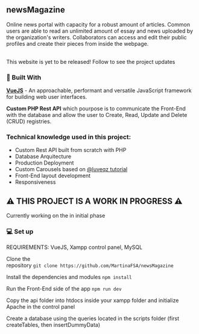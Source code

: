 <!--NOTA PARA MI MISMA:
For local development: Set up the PHP API files in C:\xampp\htdocs\api. Initialize the connection with XAMPP. The API stablishes a connection to a remote MySQL hosted in (https://console.aiven.io/)[Aiven]-->

## newsMagazine
Online news portal with capacity for a robust amount of articles. Common users are able to read an unlimited amount of essay and news uploaded by the organization's writers. Collaborators can access and edit their public profiles and create their pieces from inside the webpage.

</br>
This website is yet to be released! Follow to see the project updates
<br>

### :wrench: Built With
<b>[VueJS](https://vuejs.org/)</b> - An approachable, performant and versatile JavaScript framework for building web user interfaces.

<b>Custom PHP Rest API</b> which pourpose is to communicate the Front-End with the database and allow the user to Create, Read, Update and Delete (CRUD) registries.

### Technical knowledge used in this project:
- Custom Rest API built from scratch with PHP
- Database Arquitecture
- Production Deployment
- Custom Carousels based on [@luveqz tutorial](https://dev.to/luvejo/how-to-build-a-carousel-from-scratch-using-vue-js-4ki0)
- Front-End layout development
- Responsiveness


##  :warning: THIS PROJECT IS A WORK IN PROGRESS :warning:
Currently working on the in initial phase

### :computer: Set up
REQUIREMENTS: VueJS, Xampp control panel, MySQL


 Clone the repository ``git clone https://github.com/MartinaFSA/newsMagazine``

 Install the dependencies and modules ``npm install``

 Run the Front-End side of the app ``npm run dev``

 Copy the api folder into htdocs inside your xampp folder and initialize  Apache in the control panel

 Create a database using the queries located in the scripts folder (first createTables, then insertDummyData)